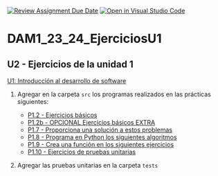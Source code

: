 [![Review Assignment Due Date](https://classroom.github.com/assets/deadline-readme-button-24ddc0f5d75046c5622901739e7c5dd533143b0c8e959d652212380cedb1ea36.svg)](https://classroom.github.com/a/tgfnO4wN)
[![Open in Visual Studio Code](https://classroom.github.com/assets/open-in-vscode-718a45dd9cf7e7f842a935f5ebbe5719a5e09af4491e668f4dbf3b35d5cca122.svg)](https://classroom.github.com/online_ide?assignment_repo_id=12549672&assignment_repo_type=AssignmentRepo)
# DAM1_23_24_EjerciciosU1

## U2 - Ejercicios de la unidad 1

[U1: Introducción al desarrollo de software](https://revilofe.github.io/section1/u01/)

1. Agregar en la carpeta ```src``` los programas realizados en las prácticas siguientes:
    * [P1.2 - Ejercicios básicos](https://educacionadistancia.juntadeandalucia.es/centros/cadiz/mod/assign/view.php?id=127244)
    * [P1.2b - OPCIONAL Ejercicios básicos EXTRA](https://educacionadistancia.juntadeandalucia.es/centros/cadiz/mod/assign/view.php?id=306537)
    * [P1.7 - Proporciona una solución a estos problemas](https://educacionadistancia.juntadeandalucia.es/centros/cadiz/mod/assign/view.php?id=336388)
    * [P1.8 - Programa en Python los siguientes algoritmos](https://educacionadistancia.juntadeandalucia.es/centros/cadiz/mod/assign/view.php?id=340586)
    * [P1.9 - Crea una función en los siguientes ejercicios](https://educacionadistancia.juntadeandalucia.es/centros/cadiz/mod/assign/view.php?id=347432)
    * [P1.10 - Ejercicios de pruebas unitarias](https://educacionadistancia.juntadeandalucia.es/centros/cadiz/mod/assign/view.php?id=352679)

2. Agregar las pruebas unitarias en la carpeta ```tests```
